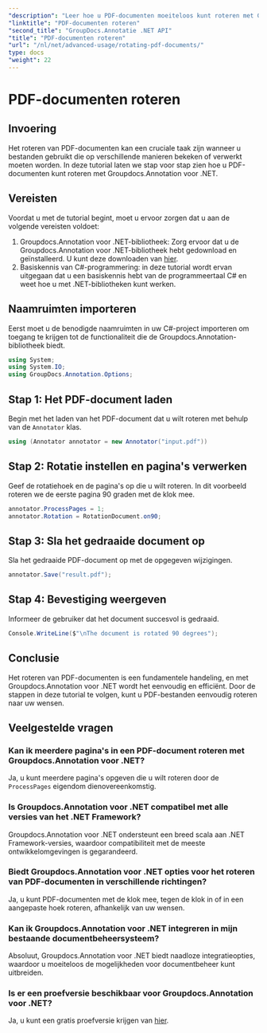 ```yaml
---
"description": "Leer hoe u PDF-documenten moeiteloos kunt roteren met Groupdocs.Annotation voor .NET. Verbeter de efficiëntie van uw documentbeheer."
"linktitle": "PDF-documenten roteren"
"second_title": "GroupDocs.Annotatie .NET API"
"title": "PDF-documenten roteren"
"url": "/nl/net/advanced-usage/rotating-pdf-documents/"
type: docs
"weight": 22
---
```


# PDF-documenten roteren

## Invoering
Het roteren van PDF-documenten kan een cruciale taak zijn wanneer u bestanden gebruikt die op verschillende manieren bekeken of verwerkt moeten worden. In deze tutorial laten we stap voor stap zien hoe u PDF-documenten kunt roteren met Groupdocs.Annotation voor .NET.
## Vereisten
Voordat u met de tutorial begint, moet u ervoor zorgen dat u aan de volgende vereisten voldoet:
1. Groupdocs.Annotation voor .NET-bibliotheek: Zorg ervoor dat u de Groupdocs.Annotation voor .NET-bibliotheek hebt gedownload en geïnstalleerd. U kunt deze downloaden van [hier](https://releases.groupdocs.com/annotation/net/).
2. Basiskennis van C#-programmering: in deze tutorial wordt ervan uitgegaan dat u een basiskennis hebt van de programmeertaal C# en weet hoe u met .NET-bibliotheken kunt werken.

## Naamruimten importeren
Eerst moet u de benodigde naamruimten in uw C#-project importeren om toegang te krijgen tot de functionaliteit die de Groupdocs.Annotation-bibliotheek biedt.
```csharp
using System;
using System.IO;
using GroupDocs.Annotation.Options;
```
## Stap 1: Het PDF-document laden
Begin met het laden van het PDF-document dat u wilt roteren met behulp van de `Annotator` klas.
```csharp
using (Annotator annotator = new Annotator("input.pdf"))
```
## Stap 2: Rotatie instellen en pagina's verwerken
Geef de rotatiehoek en de pagina's op die u wilt roteren. In dit voorbeeld roteren we de eerste pagina 90 graden met de klok mee.
```csharp
annotator.ProcessPages = 1;
annotator.Rotation = RotationDocument.on90;
```
## Stap 3: Sla het gedraaide document op
Sla het gedraaide PDF-document op met de opgegeven wijzigingen.
```csharp
annotator.Save("result.pdf");
```
## Stap 4: Bevestiging weergeven
Informeer de gebruiker dat het document succesvol is gedraaid.
```csharp
Console.WriteLine($"\nThe document is rotated 90 degrees");
```

## Conclusie
Het roteren van PDF-documenten is een fundamentele handeling, en met Groupdocs.Annotation voor .NET wordt het eenvoudig en efficiënt. Door de stappen in deze tutorial te volgen, kunt u PDF-bestanden eenvoudig roteren naar uw wensen.
## Veelgestelde vragen
### Kan ik meerdere pagina's in een PDF-document roteren met Groupdocs.Annotation voor .NET?
Ja, u kunt meerdere pagina's opgeven die u wilt roteren door de `ProcessPages` eigendom dienovereenkomstig.
### Is Groupdocs.Annotation voor .NET compatibel met alle versies van het .NET Framework?
Groupdocs.Annotation voor .NET ondersteunt een breed scala aan .NET Framework-versies, waardoor compatibiliteit met de meeste ontwikkelomgevingen is gegarandeerd.
### Biedt Groupdocs.Annotation voor .NET opties voor het roteren van PDF-documenten in verschillende richtingen?
Ja, u kunt PDF-documenten met de klok mee, tegen de klok in of in een aangepaste hoek roteren, afhankelijk van uw wensen.
### Kan ik Groupdocs.Annotation voor .NET integreren in mijn bestaande documentbeheersysteem?
Absoluut, Groupdocs.Annotation voor .NET biedt naadloze integratieopties, waardoor u moeiteloos de mogelijkheden voor documentbeheer kunt uitbreiden.
### Is er een proefversie beschikbaar voor Groupdocs.Annotation voor .NET?
Ja, u kunt een gratis proefversie krijgen van [hier](https://releases.groupdocs.com/).